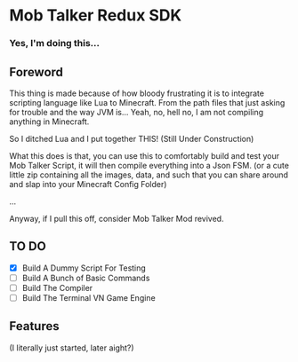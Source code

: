 # Mob Talker Redux SDK

### Yes, I'm doing this...

## Foreword

This thing is made because of how bloody frustrating it is to integrate scripting language like Lua to Minecraft. From the path files that just asking for trouble and the way JVM is... Yeah, no, hell no, I am not compiling anything in Minecraft.

So I ditched Lua and I put together THIS! (Still Under Construction)

What this does is that, you can use this to comfortably build and test your Mob Talker Script, it will then compile everything into a Json FSM. (or a cute little zip containing all the images, data, and such that you can share around and slap into your Minecraft Config Folder)

...

Anyway, if I pull this off, consider Mob Talker Mod revived.

## TO DO

- [x] Build A Dummy Script For Testing
- [ ] Build A Bunch of Basic Commands
- [ ] Build The Compiler
- [ ] Build The Terminal VN Game Engine

## Features

(I literally just started, later aight?)